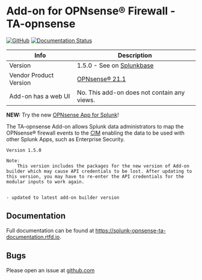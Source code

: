 # Add-on for OPNsense® Firewall - TA-opnsense

[![GitHub](https://img.shields.io/github/license/ZachChristensen28/TA-opnsense)]()
[![Documentation Status](https://readthedocs.org/projects/splunk-opnsense-ta-documentation/badge/?version=latest)](https://splunk-opnsense-ta-documentation.readthedocs.io/en/latest/?badge=latest)

 Info | Description
------|----------
Version | 1.5.0 - See on [Splunkbase](https://splunkbase.splunk.com/app/4538/)
Vendor Product Version | [OPNsense® 21.1](https://opnsense.org/)
Add-on has a web UI | No. This add-on does not contain any views.

**NEW:** Try the new [OPNsense App for Splunk](https://github.com/ZachChristensen28/Opnsense_App_for_Splunk)!

The TA-opnsense Add-on allows Splunk data administrators to map the OPNsense® firewall events to the [CIM](https://docs.splunk.com/Splexicon:CommonInformationModel) enabling the data to be used with other Splunk Apps, such as Enterprise Security.

```TEXT
Version 1.5.0

Note:
    This version includes the packages for the new version of Add-on builder which may cause API credentials to be lost. After updating to this version, you may have to re-enter the API credentials for the modular inputs to work again.


- updated to latest add-on builder version

```

## Documentation

Full documentation can be found at https://splunk-opnsense-ta-documentation.rtfd.io.

## Bugs

Please open an issue at [github.com](https://github.com/ZachChristensen28/TA-opnsense)
